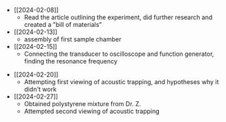 

* [[2024-02-08]]
	* Read the article outlining the experiment, did further research and created a "bill of materials"
* [[2024-02-13]]
	* assembly of first sample chamber
* [[2024-02-15]]
	* Connecting the transducer to oscilloscope and function generator, finding the resonance frequency
- [[2024-02-20]]
	- Attempting first viewing of acoustic trapping, and hypotheses why it didn't work
- [[2024-02-27]]
	- Obtained polystyrene mixture from Dr. Z. 
	- Attempted second viewing of acoustic trapping